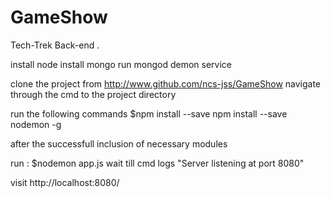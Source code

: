 # GameShow
Tech-Trek Back-end .

install node 
install mongo
run mongod demon service

clone the project from http://www.github.com/ncs-jss/GameShow
navigate through the cmd to the project directory

run the following commands
$npm install --save
npm install --save nodemon -g

after the successfull inclusion of necessary modules

run :
$nodemon app.js
wait till cmd logs "Server listening at port 8080"

visit  http://localhost:8080/

